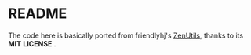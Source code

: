 # README

The code here is basically ported from friendlyhj's [ZenUtils](https://github.com/friendlyhj/ZenUtils/tree/master), thanks to its **MIT** **LICENSE** .